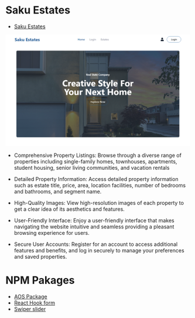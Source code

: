 # Saku Estates

- [ Saku Estates ](https://react-book-vibes.netlify.app/)

![website image](./src/assets/web.png)


* Comprehensive Property Listings: Browse through a diverse range of properties including single-family homes,
  townhouses, apartments, student housing, senior living communities, and vacation rentals

* Detailed Property Information: Access detailed property information such as estate title, price, area, location
  facilities, number of bedrooms and bathrooms, and segment name.

* High-Quality Images: View high-resolution images of each property to get a clear idea of its aesthetics and features.

* User-Friendly Interface: Enjoy a user-friendly interface that makes navigating the website intuitive and seamless
  providing a pleasant browsing experience for users.

* Secure User Accounts: Register for an account to access additional features and benefits, and log in securely to manage
  your preferences and saved properties.



# NPM Pakages 

- [ AOS Package ](https://www.npmjs.com/package/aos/)
- [ React Hook form ](https://react-hook-form.com/)
- [ Swiper slider ](https://swiperjs.com/)
